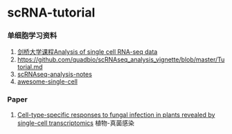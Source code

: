 # scRNA-tutorial

### 单细胞学习资料

1. [剑桥大学课程Analysis of single cell RNA-seq data](https://www.singlecellcourse.org/index.html)
2. https://github.com/quadbio/scRNAseq_analysis_vignette/blob/master/Tutorial.md
4. [scRNAseq-analysis-notes](https://github.com/crazyhottommy/scRNAseq-analysis-notes)
5. [awesome-single-cell](https://github.com/seandavi/awesome-single-cell)

### Paper
1. [Cell-type-specific responses to fungal infection in plants revealed by single-cell transcriptomics](https://www.cell.com/cell-host-microbe/fulltext/S1931-3128(23)00344-X?_returnURL=https%3A%2F%2Flinkinghub.elsevier.com%2Fretrieve%2Fpii%2FS193131282300344X%3Fshowall%3Dtrue#) 植物-真菌感染
